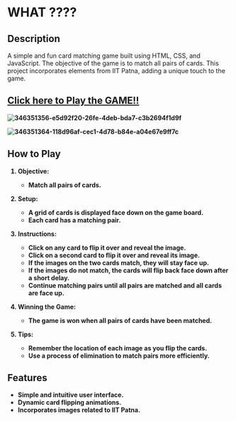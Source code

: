 # WHAT ????

## Description

A simple and fun card matching game built using HTML, CSS, and JavaScript. The objective of the game is to match all pairs of cards. This project incorporates elements from IIT Patna, adding a unique touch to the game.

## <b> [Click here to Play the GAME!!](https://aditya-1735.github.io/Week_1_NSOC/)


![346351356-e5d92f20-26fe-4deb-bda7-c3b2694f1d9f](https://github.com/Aditya-1735/IIT-Patna-Memory-Game/assets/102727457/acb52b47-1438-4580-ada8-bf151ce7a5e6)

![346351364-118d96af-cec1-4d78-b84e-a04e67e9ff7c](https://github.com/Aditya-1735/IIT-Patna-Memory-Game/assets/102727457/3834bd35-a158-4d57-b85c-d4b345d65e1f)


## How to Play

1. **Objective**:
   - Match all pairs of cards.

2. **Setup**:
   - A grid of cards is displayed face down on the game board.
   - Each card has a matching pair.

3. **Instructions**:
   - Click on any card to flip it over and reveal the image.
   - Click on a second card to flip it over and reveal its image.
   - If the images on the two cards match, they will stay face up.
   - If the images do not match, the cards will flip back face down after a short delay.
   - Continue matching pairs until all pairs are matched and all cards are face up.

4. **Winning the Game**:
   - The game is won when all pairs of cards have been matched.

5. **Tips**:
   - Remember the location of each image as you flip the cards.
   - Use a process of elimination to match pairs more efficiently.

## Features

- Simple and intuitive user interface.
- Dynamic card flipping animations.
- Incorporates images related to IIT Patna.

